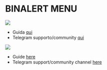 # BINALERT MENU

![](https://flagpedia.net/data/flags/icon/16x12/it.webp)
* Guida [qui](https://github.com/BinAlertGuide/Guide/blob/main/README_IT.md)
* Telegram supporto/community [qui](https://t.me/BinAlertSupport)

![](https://flagpedia.net/data/flags/icon/16x12/gb.webp)
* Guide [here](https://github.com/BinAlertGuide/Guide/blob/main/README_EN.md)
* Telegram support/community channel [here](https://t.me/BinAlertSupportEng)
